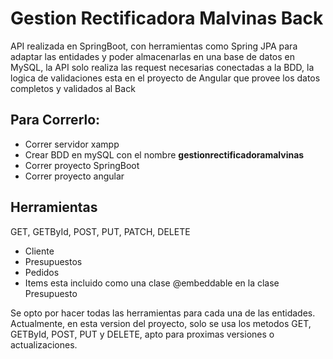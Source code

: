 # Gestion Rectificadora Malvinas Back
API realizada en SpringBoot, con herramientas como Spring JPA para adaptar las entidades y poder almacenarlas en una base de datos en MySQL, la API solo realiza las request necesarias conectadas a la BDD, la logica de validaciones esta en el proyecto de Angular que provee los datos completos y validados al Back
<h2>Para Correrlo:</h2>
<ul>
<li>Correr servidor xampp</li>
<li>Crear BDD en mySQL con el nombre <strong>gestionrectificadoramalvinas</strong></li>
<li>Correr proyecto SpringBoot</li>
<li>Correr proyecto angular</li>
</ul>
<h2>Herramientas</h2>
<p>GET, GETById, POST, PUT, PATCH, DELETE</p>
<ul>
<li>Cliente</li>
<li>Presupuestos</li>
<li>Pedidos</li>
<li>Items esta incluido como una clase @embeddable en la clase Presupuesto</li>
</ul>
<p>
  Se opto por hacer todas las herramientas para cada una de las entidades. Actualmente, en esta version del proyecto, solo se usa los metodos GET, GETById, POST, PUT y DELETE, apto para proximas versiones o actualizaciones.
